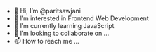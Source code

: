 - 👋 Hi, I’m @paritsawjani
- 👀 I’m interested in Frontend Web Development
- 🌱 I’m currently learning JavaScript
- 💞️ I’m looking to collaborate on ...
- 📫 How to reach me ...

<!---
paritsawjani/paritsawjani is a ✨ special ✨ repository because its `README.md` (this file) appears on your GitHub profile.
You can click the Preview link to take a look at your changes.
--->
